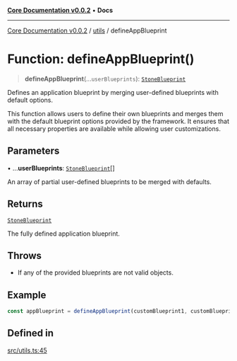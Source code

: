 [**Core Documentation v0.0.2**](../../README.md) • **Docs**

***

[Core Documentation v0.0.2](../../modules.md) / [utils](../README.md) / defineAppBlueprint

# Function: defineAppBlueprint()

> **defineAppBlueprint**(...`userBlueprints`): [`StoneBlueprint`](../../options/StoneBlueprint/interfaces/StoneBlueprint.md)

Defines an application blueprint by merging user-defined blueprints with default options.

This function allows users to define their own blueprints and merges them with
the default blueprint options provided by the framework.
It ensures that all necessary properties are available while allowing user customizations.

## Parameters

• ...**userBlueprints**: [`StoneBlueprint`](../../options/StoneBlueprint/interfaces/StoneBlueprint.md)[]

An array of partial user-defined blueprints to be merged with defaults.

## Returns

[`StoneBlueprint`](../../options/StoneBlueprint/interfaces/StoneBlueprint.md)

The fully defined application blueprint.

## Throws

- If any of the provided blueprints are not valid objects.

## Example

```typescript
const appBlueprint = defineAppBlueprint(customBlueprint1, customBlueprint2);
```

## Defined in

[src/utils.ts:45](https://github.com/stonemjs/core/blob/aa2a76ee3b0b5f73fa20c9cec0decb9263cddbc2/src/utils.ts#L45)
